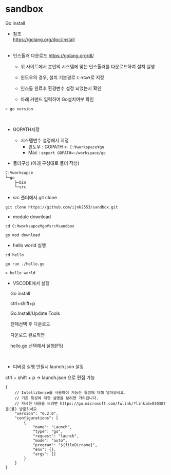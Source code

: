 # sandbox

Go install

* 참조  
https://golang.org/doc/install  
&nbsp;
* 인스톨러 다운로드
https://golang.org/dl/

   - 위 사이트에서 본인의 시스템에 맞는 인스톨러를 다운로드하여 설치 실행

   - 윈도우의 경우, 설치 기본경로 `C:¥Go¥`로 지정

   - 인스톨 완료후 환경변수 설정 되었는지 확인

   - 아래 커맨드 입력하여 Go설치여부 확인

``` bash
> go version
```
&nbsp;
* GOPATH지정 

   - 시스템변수 설정에서 지정
     * 윈도우 : GOPATH <- `C:¥workspace¥go`
     * Mac : `export GOPATH=~/workspace/go`


* 폴더구성 (아래 구성대로 폴더 작성)
``` cmd
C:¥worksapce
└─go
    ├─bin
    └─src
```
* src 폴더에서 git clone
```
git clone https://github.com/ijnk2553/sandbox.git
```

* module download
&nbsp;
```
cd C:¥worksapce¥go¥src¥sandbox

go mod download 
```

* hello world 실행
&nbsp;
```
cd hello

go run ./hello.go 

> hello world
```

* VSCODE에서 실행

&nbsp;&nbsp;&nbsp;&nbsp;Go install

&nbsp;&nbsp;&nbsp;&nbsp;ctrl+shift+p

&nbsp;&nbsp;&nbsp;&nbsp;Go:Install/Update Tools

&nbsp;&nbsp;&nbsp;&nbsp;전체선택 후 다운로드

&nbsp;&nbsp;&nbsp;&nbsp;다운로드 완료되면

&nbsp;&nbsp;&nbsp;&nbsp;hello.go 선택해서 실행(F5)

&nbsp;
* 디버깅 실행 안될시 launch.json 설정

ctrl + shift + p -> launch.json 으로 편집 가능

```
{
    // IntelliSense를 사용하여 가능한 특성에 대해 알아보세요.
    // 기존 특성에 대한 설명을 보려면 가리킵니다.
    // 자세한 내용을 보려면 https://go.microsoft.com/fwlink/?linkid=830387을(를) 방문하세요.
    "version": "0.2.0",
    "configurations": [
        {
            "name": "Launch",
            "type": "go",
            "request": "launch",
            "mode": "auto",
            "program": "${fileDirname}",
            "env": {},
            "args": []
        }
    ]
}
```
